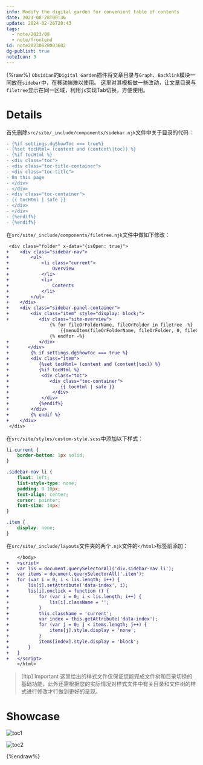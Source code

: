 ```yaml
---
info: Modify the digital garden for convenient table of contents
date: 2023-08-28T00:36
update: 2024-02-26T20:43
tags:
  - note/2023/08
  - note/frontend
id: note20230828003602
dg-publish: true
noteIcon: 3
---
```

{%raw%}
`Obsidian`的`Digital Garden`插件将文章目录与`Graph`、`Backlink`模块一同放在`sidebar`中，在移动端难以使用。
这里对其模板做一些改动，让文章目录与`filetree`显示在同一区域，利用`js`实现Tab切换，方便使用。

# Details
首先删除`src/site/_include/components/sidebar.njk`文件中关于目录的代码：
```diff 
- {%if settings.dgShowToc === true%}
- {%set tocHtml= (content and (content\|toc)) %}
- {%if tocHtml %}
- <div class="toc">
- <div class="toc-title-container">
- <div class="toc-title">
- On this page
- </div>
- </div>
- <div class="toc-container">
- {{ tocHtml | safe }}
- </div>
- </div>
- {%endif%}
- {%endif%}
```

在`src/site/_include/components/filetree.njk`文件中做如下修改：
```diff
 <div class="folder" x-data="{isOpen: true}">
+    <div class="sidebar-nav">
+        <ul>
+            <li class="current">
+                Overview
+            </li>
+            <li>
+                Contents
+            </li>
+        </ul>
+    </div>
+    <div class="sidebar-panel-container">
+        <div class="item" style="display: block;">
+			<div class="site-overview">
	            {% for fileOrFolderName, fileOrFolder in filetree -%}
					{{menuItem(fileOrFolderName, fileOrFolder, 0, fileOrFolderName)}}
	            {% endfor -%}
+	        </div>
+	    </div>
+        {% if settings.dgShowToc === true %}
+        <div class="item">
+	        {%set tocHtml= (content and (content|toc)) %}
+	        {%if tocHtml %}
+            <div class="toc">
+	            <div class="toc-container">
+	                {{ tocHtml | safe }}
+                </div>
+            </div>
+	        {%endif%}
+        </div>
+        {% endif %}
+    </div>
 </div>
```

在`src/site/styles/custom-style.scss`中添加以下样式：
```css
li.current {
    border-bottom: 1px solid;
}

.sidebar-nav li {
    float: left;
    list-style-type: none;
    padding: 0 10px;
    text-align: center;
    cursor: pointer;
    font-size: 14px;
}

.item {
    display: none;
}
```

在`src/site/_include/layouts`文件夹的两个`.njk`文件的`</html>`标签前添加：
```diff
	</body>
+	<script>
+	var lis = document.querySelectorAll('div.sidebar-nav li');
+	var items = document.querySelectorAll('.item');
+	for (var i = 0; i < lis.length; i++) {
+	    lis[i].setAttribute('data-index', i);
+	    lis[i].onclick = function () {
+	        for (var i = 0; i < lis.length; i++) {
+	            lis[i].className = '';
+	        }
+	        this.className = 'current';
+	        var index = this.getAttribute('data-index');
+	        for (var j = 0; j < items.length; j++) {
+	            items[j].style.display = 'none';
+	        }
+	        items[index].style.display = 'block';
+	    }
+	}
+	</script>
	</html>
```

>[!tip] Important
>这里给出的样式文件仅保证您能完成文件树和目录切换的基础功能，此外还需根据您的实际情况对样式文件中有关目录和文件树的样式进行修改才行做到更好的呈现。

# Showcase
![toc1](https://cdn.freezing.cool/images/202308280119703.png)

![toc2](https://cdn.freezing.cool/images/202308280119708.png)

{%endraw%}